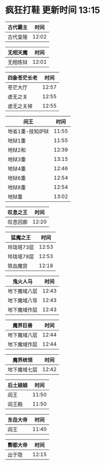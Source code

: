# 疯狂打鞋 更新时间 13:15

| 古代霸主   | 时间    |
|--------|-------|
| 古代皇陵 | 12:02 |

| 无相天魔   | 时间    |
|--------|-------|
| 无相炼狱 | 12:01 |

| 四象苍茫长老   | 时间    |
|--------|-------|
| 苍茫大厅 | 12:57 |
| 虚无之关 | 12:55 |
| 虚无之关掉 | 12:55 |

| 间王   | 时间    |
|--------|-------|
| 地省1重-技知炉狱 | 11:55 |
| 地狱1重 | 11:55 |
| 地狱2和 | 12:39 |
| 地狱3重 | 13:15 |
| 地狱4重 | 12:46 |
| 地狱6重 | 12:54 |
| 地狱8重 | 12:54 |
| 地狱重 | 13:02 |

| 叹息之王   | 时间    |
|--------|-------|
| 叹息回廊 | 12:20 |

| 猛魔之王   | 时间    |
|--------|-------|
| 玲珑塔73层 | 12:53 |
| 玲珑塔78层 | 12:53 |
| 铁血魔宫 | 12:18 |

| 鬼火人马   | 时间    |
|--------|-------|
| 地下魔域八层 | 12:43 |
| 地下魔域八导 | 12:43 |
| 地下魔域作层 | 12:43 |

| 魔界巨兽   | 时间    |
|--------|-------|
| 地下魔域八层 | 12:44 |
| 地下魔域作层 | 12:44 |

| 魔界统领   | 时间    |
|--------|-------|
| 地下魔域七层 | 12:42 |

| 后土娘娘   | 时间    |
|--------|-------|
| 阎王 | 11:50 |
| 阎王殿 | 11:50 |

| 东岳大帝   | 时间    |
|--------|-------|
| 阎王 | 11:40 |

| 酆都大帝   | 时间    |
|--------|-------|
| 出于隐 | 12:15 |